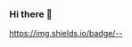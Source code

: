 ### Hi there 👋
[https://img.shields.io/badge/<LABEL>-<MESSAGE>-<COLOR>](https://img.shields.io/badge/<LABEL>-<MESSAGE>-<COLOR>)

<!--
**Rure00/Rure00** is a ✨ _special_ ✨ repository because its `README.md` (this file) appears on your GitHub profile.



Here are some ideas to get you started:

- 🔭 I’m currently working on ...
- 🌱 I’m currently learning ...
- 👯 I’m looking to collaborate on ...
- 🤔 I’m looking for help with ...
- 💬 Ask me about ...
- 📫 How to reach me: ...
- 😄 Pronouns: ...
- ⚡ Fun fact: ...
-->
